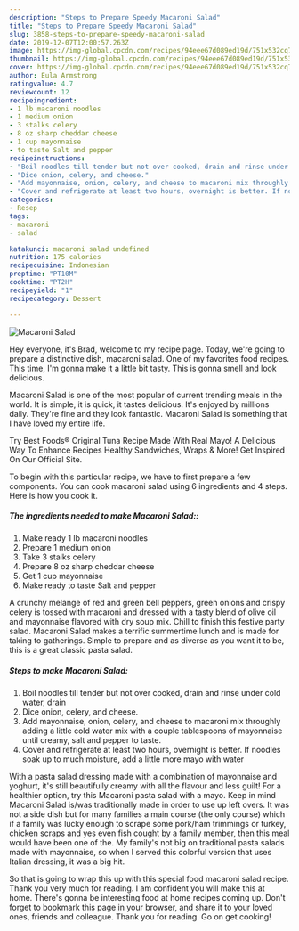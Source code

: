 ```yaml
---
description: "Steps to Prepare Speedy Macaroni Salad"
title: "Steps to Prepare Speedy Macaroni Salad"
slug: 3858-steps-to-prepare-speedy-macaroni-salad
date: 2019-12-07T12:00:57.263Z
image: https://img-global.cpcdn.com/recipes/94eee67d089ed19d/751x532cq70/macaroni-salad-recipe-main-photo.jpg
thumbnail: https://img-global.cpcdn.com/recipes/94eee67d089ed19d/751x532cq70/macaroni-salad-recipe-main-photo.jpg
cover: https://img-global.cpcdn.com/recipes/94eee67d089ed19d/751x532cq70/macaroni-salad-recipe-main-photo.jpg
author: Eula Armstrong
ratingvalue: 4.7
reviewcount: 12
recipeingredient:
- 1 lb macaroni noodles
- 1 medium onion
- 3 stalks celery
- 8 oz sharp cheddar cheese
- 1 cup mayonnaise
- to taste Salt and pepper
recipeinstructions:
- "Boil noodles till tender but not over cooked, drain and rinse under cold water, drain"
- "Dice onion, celery, and cheese."
- "Add mayonnaise, onion, celery, and cheese to macaroni mix throughly adding a little cold water mix with a couple tablespoons of mayonnaise until creamy, salt and pepper to taste."
- "Cover and refrigerate at least two hours, overnight is better. If noodles soak up to much moisture, add a little more mayo with water"
categories:
- Resep
tags:
- macaroni
- salad

katakunci: macaroni salad undefined
nutrition: 175 calories
recipecuisine: Indonesian
preptime: "PT10M"
cooktime: "PT2H"
recipeyield: "1"
recipecategory: Dessert

---
```



![Macaroni Salad](https://img-global.cpcdn.com/recipes/94eee67d089ed19d/751x532cq70/macaroni-salad-recipe-main-photo.jpg)

Hey everyone, it's Brad, welcome to my recipe page. Today, we're going to prepare a distinctive dish, macaroni salad. One of my favorites food recipes. This time, I'm gonna make it a little bit tasty. This is gonna smell and look delicious.

Macaroni Salad is one of the most popular of current trending meals in the world. It is simple, it is quick, it tastes delicious. It's enjoyed by millions daily. They're fine and they look fantastic. Macaroni Salad is something that I have loved my entire life.

Try Best Foods® Original Tuna Recipe Made With Real Mayo! A Delicious Way To Enhance Recipes Healthy Sandwiches, Wraps &amp; More! Get Inspired On Our Official Site.


To begin with this particular recipe, we have to first prepare a few components. You can cook macaroni salad using 6 ingredients and 4 steps. Here is how you cook it.

##### The ingredients needed to make Macaroni Salad::

1. Make ready 1 lb macaroni noodles
1. Prepare 1 medium onion
1. Take 3 stalks celery
1. Prepare 8 oz sharp cheddar cheese
1. Get 1 cup mayonnaise
1. Make ready to taste Salt and pepper


A crunchy melange of red and green bell peppers, green onions and crispy celery is tossed with macaroni and dressed with a tasty blend of olive oil and mayonnaise flavored with dry soup mix. Chill to finish this festive party salad. Macaroni Salad makes a terrific summertime lunch and is made for taking to gatherings. Simple to prepare and as diverse as you want it to be, this is a great classic pasta salad. 

##### Steps to make Macaroni Salad:

1. Boil noodles till tender but not over cooked, drain and rinse under cold water, drain
1. Dice onion, celery, and cheese.
1. Add mayonnaise, onion, celery, and cheese to macaroni mix throughly adding a little cold water mix with a couple tablespoons of mayonnaise until creamy, salt and pepper to taste.
1. Cover and refrigerate at least two hours, overnight is better. If noodles soak up to much moisture, add a little more mayo with water


With a pasta salad dressing made with a combination of mayonnaise and yoghurt, it&#39;s still beautifully creamy with all the flavour and less guilt! For a healthier option, try this Macaroni pasta salad with a mayo. Keep in mind Macaroni Salad is/was traditionally made in order to use up left overs. It was not a side dish but for many families a main course (the only course) which if a family was lucky enough to scrape some pork/ham trimmings or turkey, chicken scraps and yes even fish cought by a family member, then this meal would have been one of the. My family&#39;s not big on traditional pasta salads made with mayonnaise, so when I served this colorful version that uses Italian dressing, it was a big hit. 

So that is going to wrap this up with this special food macaroni salad recipe. Thank you very much for reading. I am confident you will make this at home. There's gonna be interesting food at home recipes coming up. Don't forget to bookmark this page in your browser, and share it to your loved ones, friends and colleague. Thank you for reading. Go on get cooking!
